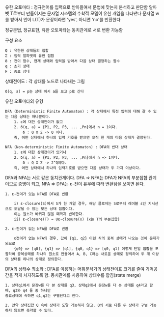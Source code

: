 유한 오토마타 : 정규언어를 입력으로 받아들여서 문법에 맞는지 분석하고 판단함
알파벳 T로부터 만들어지는 문자열 시스템의 수학적 모델이 유한 개임을 나타낸다
문자열 w를 받아서 언어 L(T)가 문장이라면 'yes', 아니면 'no'를 반환한다

정규문법, 정규표현, 유한 오토마타는 동치관계로 서로 변환 가능함

구성 요소

    Q : 유한한 상태들의 집합
    Σ : 입력 알파벳의 유한 집합
    δ : 전이 함수, 현재 상태와 입력을 받아서 다음 상태 결정하는 함수
    q : 초기 상태
    F : 종료 상태

상태전이도 : 각 상태를 노드로 나타내는 그림

    δ(q, a) = p는 상태 에서 a를 보고 p로 간다

유한 오토마타의 유형
    
    DFA (Deterministic Finite Automaton) : 각 상태에서 특정 입력에 대해 갈 수 있는 다음 상태는 하나뿐이다.
        1. ε에 대한 상태전이가 없고
        2. δ(q, a) = {P1, P2, P3, ... ,Pn}에서 n = 1이다.
            δ : Q X Σ -> Q 이다.
        즉, 어떤 상태에서 하나의 입력 기호를 받으면 오직 한 개의 다음 상태가 결정된다.
    
    NFA (Non-deterministic Finite Automaton) : DFA의 반대 상태
        1. ε에 대한 상태전이가 있거나
        2. δ(q, a) = {P1, P2, P3, ... ,Pn}에서 n => 1이다.
            δ : Q X Σ -> 2^Q이다.
        즉, 어떤 상태에서 하나의 입력기호를 받으면 다음 상태가 두 가지 이상이다.

DFA와 NFA는 서로 같은 동치관계이다. DFA => NFA는 DFA가 NFA의 부분집합 관계이므로 증명이 되고,
NFA => DFA는 ε-전이 유무에 따라 변환됨을 보이면 된다.

    1. ε-전이가 있는 NFA를 DFA로 변환

        i) ε-closure(S)에서 S가 한 개일 경우, 해당 클로저는 S로부터 레이블 ε인 지시선으로 도달될 수 있는 모든 상태 집합이다.
        이는 원소가 바뀌지 않을 때까지 반복한다.
        ii) ε-closure(T) = Uε-closure(x) (x는 T의 부분집합)

    2. ε-전이가 없는 NFA를 DFA로 변환

        ε전이가 없는 NFA의 경우, 값이 {q1, q2} 이런 식의 중복 상태가 나오는 것이 문제가 되므로
        {q0} => [q0], {q1} => [q1], {q0, q1} => [q0, q1] 이렇게 단일 집합을 포함하여 중복상태를 하나의 원소로 만들어서 A, B, C라는 새로운 상태로 정의하여 두 개 이상의 상태를 하나의 상태로 정의한다.

DFA의 상태수 최소화 : DFA를 이용하는 어휘분석기의 상태전이표 크기를 줄여 기억공간을 적게 차지하도록 함.
동치관계를 사용하여 상태수를 합침(state merge)

    1. 상태q1에서 문장w를 다 본 상태를 q3, 상태q2에서 문장w를 다 본 상태를 q4라고 할 때, q3와 q4 둘 중 하나만
    종료상태에 속하면 q1,q2는 구별된다고 한다.

    2. 만약 상태집합 Q 속에 상태가 도달 가능하지 않고, Q의 서로 다른 두 상태가 구별 가능하지 않으면 축약할 수 있다.